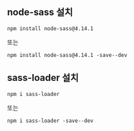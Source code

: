 ## node-sass 설치
```
npm install node-sass@4.14.1
```
또는
```
npm install node-sass@4.14.1 -save--dev
```

## sass-loader 설치
```
npm i sass-loader
```
또는
```
npm i sass-loader -save--dev
```
